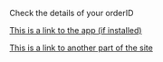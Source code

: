 Check the details of your orderID

[This is a link to the app (if installed)](https://al-coles.github.io/app/appPath)

[This is a link to another part of the site](https://al-coles.github.io/internal/internal)